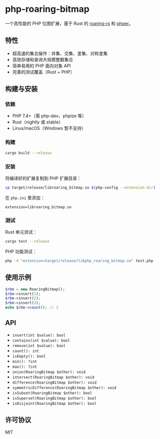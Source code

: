 # php-roaring-bitmap

一个高性能的 PHP 位图扩展，基于 Rust 的 [roaring-rs](https://github.com/RoaringBitmap/roaring-rs) 和 [phper](https://github.com/phper-framework/phper)。

## 特性
- 超高速的集合操作：并集、交集、差集、对称差集
- 高效存储和查询大规模整数集合
- 简单易用的 PHP 面向对象 API
- 完善的测试覆盖（Rust + PHP）

## 构建与安装

### 依赖
- PHP 7.4+（需 php-dev、phpize 等）
- Rust（nightly 或 stable）
- Linux/macOS（Windows 暂不支持）

### 构建
```sh
cargo build --release
```

### 安装
将编译好的扩展复制到 PHP 扩展目录：
```sh
cp target/release/libroaring_bitmap.so $(php-config --extension-dir)
```
在 `php.ini` 里添加：
```
extension=libroaring_bitmap.so
```

### 测试
Rust 单元测试：
```sh
cargo test --release
```
PHP 功能测试：
```sh
php -d "extension=target/release/libphp_roaring_bitmap.so" test.php
```

## 使用示例
```php
$rbm = new RoaringBitmap();
$rbm->insert(1);
$rbm->insert(2);
$rbm->insert(3);
echo $rbm->count(); // 3
```

## API
- `insert(int $value): bool`
- `contains(int $value): bool`
- `remove(int $value): bool`
- `count(): int`
- `isEmpty(): bool`
- `min(): ?int`
- `max(): ?int`
- `union(RoaringBitmap $other): void`
- `intersect(RoaringBitmap $other): void`
- `difference(RoaringBitmap $other): void`
- `symmetricDifference(RoaringBitmap $other): void`
- `isSubset(RoaringBitmap $other): bool`
- `isSuperset(RoaringBitmap $other): bool`
- `isDisjoint(RoaringBitmap $other): bool`

## 许可协议
MIT
